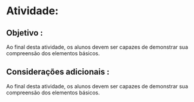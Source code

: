 # **Atividade:**

## **Objetivo** :

Ao final desta atividade, os alunos devem ser capazes de demonstrar sua compreensão dos elementos básicos.

## **Considerações adicionais** :

Ao final desta atividade, os alunos devem ser capazes de demonstrar sua compreensão dos elementos básicos.
